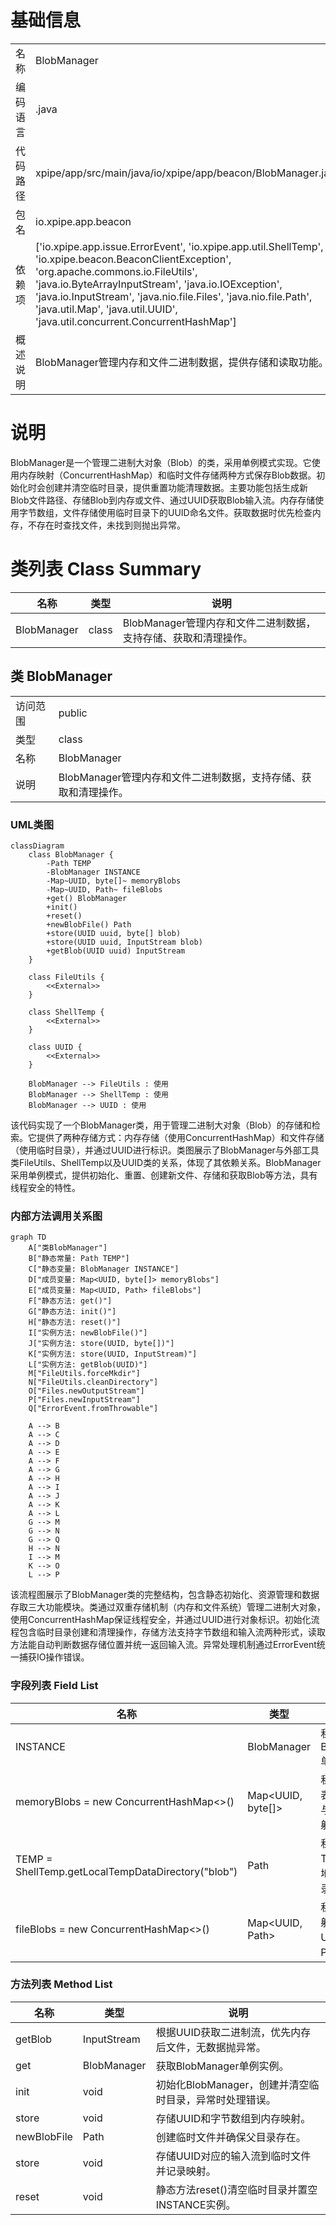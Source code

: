 # 基础信息

|      |      |
|------|------|
| 名称 | BlobManager |
| 编码语言 | .java |
| 代码路径 | xpipe/app/src/main/java/io/xpipe/app/beacon/BlobManager.java |
| 包名 | io.xpipe.app.beacon |
| 依赖项 | ['io.xpipe.app.issue.ErrorEvent', 'io.xpipe.app.util.ShellTemp', 'io.xpipe.beacon.BeaconClientException', 'org.apache.commons.io.FileUtils', 'java.io.ByteArrayInputStream', 'java.io.IOException', 'java.io.InputStream', 'java.nio.file.Files', 'java.nio.file.Path', 'java.util.Map', 'java.util.UUID', 'java.util.concurrent.ConcurrentHashMap'] |
| 概述说明 | BlobManager管理内存和文件二进制数据，提供存储和读取功能。 |

# 说明

BlobManager是一个管理二进制大对象（Blob）的类，采用单例模式实现。它使用内存映射（ConcurrentHashMap）和临时文件存储两种方式保存Blob数据。初始化时会创建并清空临时目录，提供重置功能清理数据。主要功能包括生成新Blob文件路径、存储Blob到内存或文件、通过UUID获取Blob输入流。内存存储使用字节数组，文件存储使用临时目录下的UUID命名文件。获取数据时优先检查内存，不存在时查找文件，未找到则抛出异常。

# 类列表 Class Summary

| 名称   | 类型  | 说明 |
|-------|------|-------------|
| BlobManager | class | BlobManager管理内存和文件二进制数据，支持存储、获取和清理操作。 |



## 类 BlobManager

|      |      |
|------|------|
| 访问范围 | public |
| 类型 | class |
| 名称 | BlobManager |
| 说明 | BlobManager管理内存和文件二进制数据，支持存储、获取和清理操作。 |


### UML类图

```mermaid
classDiagram
    class BlobManager {
        -Path TEMP
        -BlobManager INSTANCE
        -Map~UUID, byte[]~ memoryBlobs
        -Map~UUID, Path~ fileBlobs
        +get() BlobManager
        +init()
        +reset()
        +newBlobFile() Path
        +store(UUID uuid, byte[] blob)
        +store(UUID uuid, InputStream blob)
        +getBlob(UUID uuid) InputStream
    }

    class FileUtils {
        <<External>>
    }

    class ShellTemp {
        <<External>>
    }

    class UUID {
        <<External>>
    }

    BlobManager --> FileUtils : 使用
    BlobManager --> ShellTemp : 使用
    BlobManager --> UUID : 使用
```

该代码实现了一个BlobManager类，用于管理二进制大对象（Blob）的存储和检索。它提供了两种存储方式：内存存储（使用ConcurrentHashMap）和文件存储（使用临时目录），并通过UUID进行标识。类图展示了BlobManager与外部工具类FileUtils、ShellTemp以及UUID类的关系，体现了其依赖关系。BlobManager采用单例模式，提供初始化、重置、创建新文件、存储和获取Blob等方法，具有线程安全的特性。


### 内部方法调用关系图

```mermaid
graph TD
    A["类BlobManager"]
    B["静态常量: Path TEMP"]
    C["静态变量: BlobManager INSTANCE"]
    D["成员变量: Map<UUID, byte[]> memoryBlobs"]
    E["成员变量: Map<UUID, Path> fileBlobs"]
    F["静态方法: get()"]
    G["静态方法: init()"]
    H["静态方法: reset()"]
    I["实例方法: newBlobFile()"]
    J["实例方法: store(UUID, byte[])"]
    K["实例方法: store(UUID, InputStream)"]
    L["实例方法: getBlob(UUID)"]
    M["FileUtils.forceMkdir"]
    N["FileUtils.cleanDirectory"]
    O["Files.newOutputStream"]
    P["Files.newInputStream"]
    Q["ErrorEvent.fromThrowable"]

    A --> B
    A --> C
    A --> D
    A --> E
    A --> F
    A --> G
    A --> H
    A --> I
    A --> J
    A --> K
    A --> L
    G --> M
    G --> N
    G --> Q
    H --> N
    I --> M
    K --> O
    L --> P
```

该流程图展示了BlobManager类的完整结构，包含静态初始化、资源管理和数据存取三大功能模块。类通过双重存储机制（内存和文件系统）管理二进制大对象，使用ConcurrentHashMap保证线程安全，并通过UUID进行对象标识。初始化流程包含临时目录创建和清理操作，存储方法支持字节数组和输入流两种形式，读取方法能自动判断数据存储位置并统一返回输入流。异常处理机制通过ErrorEvent统一捕获IO操作错误。

### 字段列表 Field List

| 名称  | 类型  | 说明 |
|-------|-------|------|
| INSTANCE | BlobManager | 私有静态BlobManager单例实例 |
| memoryBlobs = new ConcurrentHashMap<>() | Map<UUID, byte[]> | 私有并发哈希表存储UUID与字节数组映射。 |
| TEMP = ShellTemp.getLocalTempDataDirectory("blob") | Path | 私有静态路径TEMP指向本地临时目录"blob"。 |
| fileBlobs = new ConcurrentHashMap<>() | Map<UUID, Path> | 私有并发映射，键为UUID，值为Path。 |

### 方法列表 Method List

| 名称  | 类型  | 说明 |
|-------|-------|------|
| getBlob | InputStream | 根据UUID获取二进制流，优先内存后文件，无数据抛异常。 |
| get | BlobManager | 获取BlobManager单例实例。 |
| init | void | 初始化BlobManager，创建并清空临时目录，异常时处理错误。 |
| store | void | 存储UUID和字节数组到内存映射。 |
| newBlobFile | Path | 创建临时文件并确保父目录存在。 |
| store | void | 存储UUID对应的输入流到临时文件并记录映射。 |
| reset | void | 静态方法reset()清空临时目录并置空INSTANCE实例。 |




